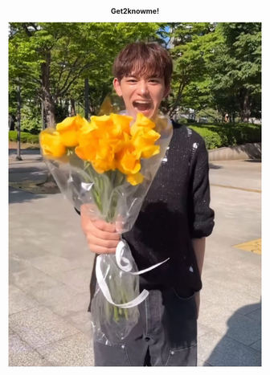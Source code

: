 <div align="center">
  
##
  **Get2knowme!**
</div>
<div align="center">
  
![lcflwoer](lucasflower.jpg)

</div>
